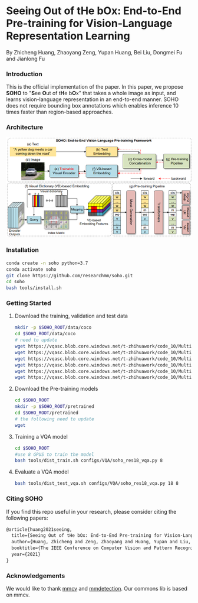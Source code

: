 # Seeing Out of tHe bOx: End-to-End Pre-training for Vision-Language Representation Learning

By Zhicheng Huang, Zhaoyang Zeng, Yupan Huang, Bei Liu, Dongmei Fu and Jianlong Fu

### Introduction

This is the official implementation of the paper.  In this paper,  we propose **SOHO** to "**S**ee **O**ut of t**H**e b**O**x" that takes a whole image as input, and learns vision-language representation in an end-to-end manner. SOHO does not require bounding box annotations which enables inference 10 times faster than region-based approaches. 

### Architecture

![](resources/soho.png)

### Installation

```bash
conda create -n soho python=3.7
conda activate soho
git clone https://github.com/researchmm/soho.git
cd soho
bash tools/install.sh
```

### Getting Started

1. Download the training, validation and test data

   ```bash
   mkdir -p $SOHO_ROOT/data/coco
   cd $SOHO_ROOT/data/coco
   # need to update
   wget https://vqasc.blob.core.windows.net/t-zhihuawork/code_10/MultiScalePretrain/data/coco/train2014.zip
   wget https://vqasc.blob.core.windows.net/t-zhihuawork/code_10/MultiScalePretrain/data/coco/val2014.zip
   wget https://vqasc.blob.core.windows.net/t-zhihuawork/code_10/MultiScalePretrain/data/coco/test2015.zip
   wget https://vqasc.blob.core.windows.net/t-zhihuawork/code_10/MultiScalePretrain/data/coco/train_data_qa_caption_new_box.json
   wget https://vqasc.blob.core.windows.net/t-zhihuawork/code_10/MultiScalePretrain/data/coco/val_data_qa_caption_new_box.json
   wget https://vqasc.blob.core.windows.net/t-zhihuawork/code_10/MultiScalePretrain/data/coco/test_data_qa.json
   ```

   

2. Download the Pre-training models

   ```bash
   cd $SOHO_ROOT
   mkdir -p $SOHO_ROOT/pretrained
   cd $SOHO_ROOT/pretrained
   # the following need to update
   wget 
   ```

3. Training a VQA model

   ```bash
   cd $SOHO_ROOT
   #use 8 GPUS to train the model
   bash tools/dist_train.sh configs/VQA/soho_res18_vqa.py 8
   ```

4. Evaluate a VQA model

   ```bash
   bash tools/dist_test_vqa.sh configs/VQA/soho_res18_vqa.py 18 8
   ```

   

### Citing SOHO

If you find this repo useful in your research, please consider citing the following papers:

```latex
@article{huang2021seeing,
  title={Seeing Out of tHe bOx: End-to-End Pre-training for Vision-Language Representation Learning},
  author={Huang, Zhicheng and Zeng, Zhaoyang and Huang, Yupan and Liu, Bei and Fu, Dongmei and Fu, Jianlong},
  booktitle={The IEEE Conference on Computer Vision and Pattern Recognition (CVPR)},
  year={2021}
}
```

###  Acknowledgements

We would like to thank [mmcv](https://github.com/open-mmlab/mmcv) and [mmdetection](https://github.com/open-mmlab/mmdetection). Our commons lib is based on mmcv. 
